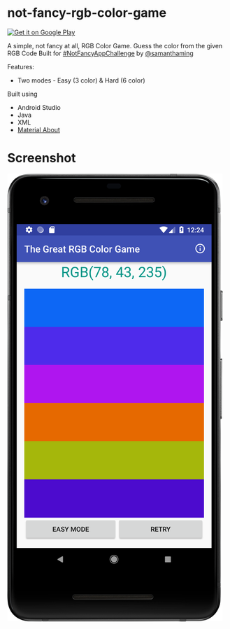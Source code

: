 # not-fancy-rgb-color-game
<a href='https://play.google.com/store/apps/details?id=org.hackesta.rgbcolorgame&pcampaignid=MKT-Other-global-all-co-prtnr-py-PartBadge-Mar2515-1'><img alt='Get it on Google Play' src='https://play.google.com/intl/en_us/badges/images/generic/en_badge_web_generic.png' width="250px"/></a>

A simple, not fancy at all, RGB Color Game. Guess the color from the given RGB Code
Built for [#NotFancyAppChallenge](https://github.com/samanthaming/awesome-notfancyappchallenge) by [@samanthaming](https://github.com/samanthaming/)

Features:
- Two modes - Easy (3 color) & Hard (6 color)

Built using
- Android Studio
- Java
- XML
- [Material About](https://github.com/jrvansuita/MaterialAbout)


# Screenshot

[![Screenshot](screenshot.png)](#)

